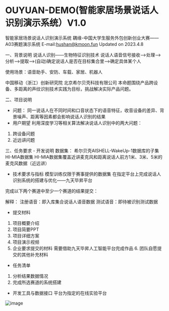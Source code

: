 # OUYUAN-DEMO(智能家居场景说话人识别演示系统）V1.0
智能家居场景说话人识别演示系统
耦缘-中国大学生服务外包创新创业大赛——A03赛题演示系统
E-mail:hushan@kmoon.fun
Updated on 2023.4.8

一、背景说明
说话人识别——生物特征识别技术
说话人语音信号接收——>处理——>分析——>提取——>(自动)确定说话人是否在目标集合里——>确定具体某个人

使用场景：语音助手、安防、车载、家居、机器人

中国移动（浙江）创新研究院
北京希尔贝壳科技有限公司
本命题围绕产品跨设备、多距离的声纹识别技术实践为目标，挑战解决实际产品问题。

二、项目说明
- 问题：
同一说话人在不同时间和口音状态下的语音特征，收音设备的差异、背景噪声、距离等因素都会影响说话人识别的结果
- 用户期望
利用深度学习等相关算法解决说话人识别中的两大问题：
1. 跨设备问题
2. 近远讲问题

三、任务要求
	- 开发说明
数据集：
希尔贝壳AISHELL-WakeUp-1数据库的子集HI-MIA数据集
HI-MIA数据集覆盖近讲麦克风和距离说话人前方1米、3米、5米的麦克风数据（近远讲）

- 技术要求与指标
模型训练仅限于赛事提供的数据集
在指定平台上完成说话人识别系统的搭建与优化——九天毕昇平台


完成以下两个赛道中至少一个赛道的结果提交：

解释：
注册语音：即入库集合说话人语音数据
测试语音：即待被识别测试数据

- 提交材料
1. 项目概要介绍
2. 项目简要PPT
3. 项目详细方案
4. 项目演示视频
5. 企业要求提交的材料
需要借助九天毕昇人工智能平台完成作品
	6. 团队自愿提交的其他补充材料

- 任务清单
1. 分析结果数据情况
2. 完成所选赛道的系统搭建

- 开发工具与数据接口
平台为指定的在线实验平台


![image](https://github.com/kmoonn/OuYuan-DemoSystem/assets/103509070/594c9590-5328-437a-9a57-deb7d76130e9)

